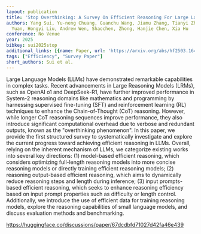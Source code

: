 ```yaml
---
layout: publication
title: 'Stop Overthinking: A Survey On Efficient Reasoning For Large Language Models'
authors: Yang Sui, Yu-neng Chuang, Guanchu Wang, Jiamu Zhang, Tianyi Zhang, Jiayi
  Yuan, Hongyi Liu, Andrew Wen, Shaochen, Zhong, Hanjie Chen, Xia Hu
conference: No Venue
year: 2025
bibkey: sui2025stop
additional_links: [{name: Paper, url: 'https://arxiv.org/abs/hf2503.16419'}]
tags: ["Efficiency", "Survey Paper"]
short_authors: Sui et al.
---
```

Large Language Models (LLMs) have demonstrated remarkable capabilities in complex tasks. Recent advancements in Large Reasoning Models (LRMs), such as OpenAI o1 and DeepSeek-R1, have further improved performance in System-2 reasoning domains like mathematics and programming by harnessing supervised fine-tuning (SFT) and reinforcement learning (RL) techniques to enhance the Chain-of-Thought (CoT) reasoning. However, while longer CoT reasoning sequences improve performance, they also introduce significant computational overhead due to verbose and redundant outputs, known as the "overthinking phenomenon". In this paper, we provide the first structured survey to systematically investigate and explore the current progress toward achieving efficient reasoning in LLMs. Overall, relying on the inherent mechanism of LLMs, we categorize existing works into several key directions: (1) model-based efficient reasoning, which considers optimizing full-length reasoning models into more concise reasoning models or directly training efficient reasoning models; (2) reasoning output-based efficient reasoning, which aims to dynamically reduce reasoning steps and length during inference; (3) input prompts-based efficient reasoning, which seeks to enhance reasoning efficiency based on input prompt properties such as difficulty or length control. Additionally, we introduce the use of efficient data for training reasoning models, explore the reasoning capabilities of small language models, and discuss evaluation methods and benchmarking.

https://huggingface.co/discussions/paper/67dcdbfd71027d42fa46e439